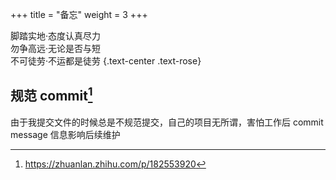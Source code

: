 +++
title = "备忘"
weight = 3
+++


脚踏实地·态度认真尽力  
勿争高远·无论是否与短  
不可徒劳·不运都是徒劳
{.text-center .text-rose}

## 规范 commit[^参考]

由于我提交文件的时候总是不规范提交，自己的项目无所谓，害怕工作后 commit message 信息影响后续维护

[^参考]: <https://zhuanlan.zhihu.com/p/182553920>
